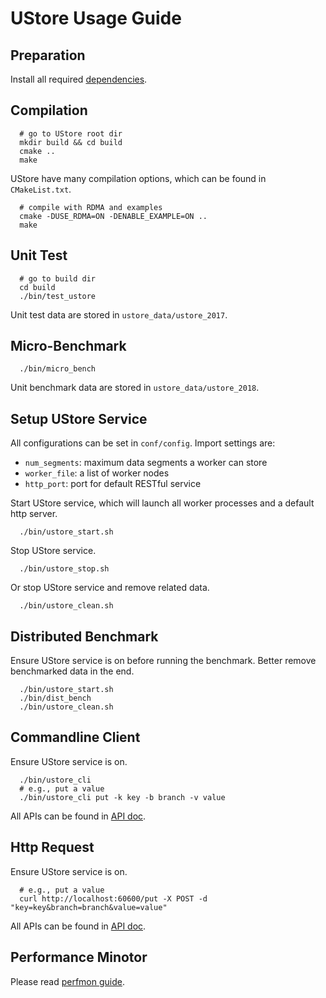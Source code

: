 # UStore Usage Guide

## Preparation

Install all required [dependencies](depend.md).

## Compilation

```
  # go to UStore root dir
  mkdir build && cd build
  cmake ..
  make
```
UStore have many compilation options, which can be found in ``CMakeList.txt``.
```
  # compile with RDMA and examples
  cmake -DUSE_RDMA=ON -DENABLE_EXAMPLE=ON ..
  make
```

## Unit Test

```
  # go to build dir
  cd build
  ./bin/test_ustore
```
Unit test data are stored in ``ustore_data/ustore_2017``.

## Micro-Benchmark

```
  ./bin/micro_bench
```
Unit benchmark data are stored in ``ustore_data/ustore_2018``.

## Setup UStore Service

All configurations can be set in ``conf/config``.
Import settings are:
  * ``num_segments``: maximum data segments a worker can store
  * ``worker_file``: a list of worker nodes
  * ``http_port``: port for default RESTful service

Start UStore service, which will launch all worker processes and a default
http server.
```
  ./bin/ustore_start.sh
```

Stop UStore service.
```
  ./bin/ustore_stop.sh
```

Or stop UStore service and remove related data.
```
  ./bin/ustore_clean.sh
```

## Distributed Benchmark

Ensure UStore service is on before running the benchmark.
Better remove benchmarked data in the end.
```
  ./bin/ustore_start.sh
  ./bin/dist_bench
  ./bin/ustore_clean.sh
```

## Commandline Client

Ensure UStore service is on.
```
  ./bin/ustore_cli
  # e.g., put a value
  ./bin/ustore_cli put -k key -b branch -v value
```
All APIs can be found in [API doc](api_cmd.md).

## Http Request

Ensure UStore service is on.
```
  # e.g., put a value
  curl http://localhost:60600/put -X POST -d "key=key&branch=branch&value=value"
```
All APIs can be found in [API doc](api_http.md).

## Performance Minotor

Please read [perfmon guide](../perfmon/README.md).
